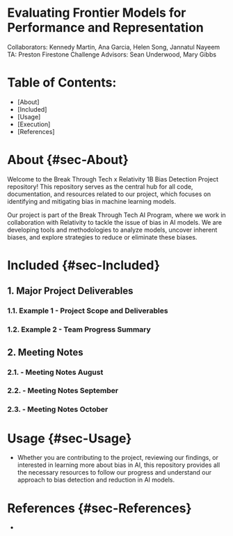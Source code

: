 # Evaluating Frontier Models for Performance and Representation
Collaborators: Kennedy Martin, Ana Garcia, Helen Song, Jannatul Nayeem
TA: Preston Firestone
Challenge Advisors: Sean Underwood, Mary Gibbs

# Table of Contents:
- [About]
- [Included]
- [Usage]
- [Execution]
- [References]

# About {#sec-About}
Welcome to the Break Through Tech x Relativity 1B Bias Detection Project repository! This repository serves as the central hub for all code, documentation, and resources related to our project, which focuses on identifying and mitigating bias in machine learning models.

Our project is part of the Break Through Tech AI Program, where we work in collaboration with Relativity to tackle the issue of bias in AI models. We are developing tools and methodologies to analyze models, uncover inherent biases, and explore strategies to reduce or eliminate these biases. 

# Included {#sec-Included}

## 1. Major Project Deliverables

### 1.1. Example 1 - Project Scope and Deliverables

### 1.2. Example 2 - Team Progress Summary

## 2. Meeting Notes

### 2.1. - Meeting Notes August
### 2.2. - Meeting Notes September
### 2.3. - Meeting Notes October

# Usage {#sec-Usage}
- Whether you are contributing to the project, reviewing our findings, or interested in learning more about bias in AI, this repository provides all the necessary resources to follow our progress and understand our approach to bias detection and reduction in AI models.

# References {#sec-References}
- 
